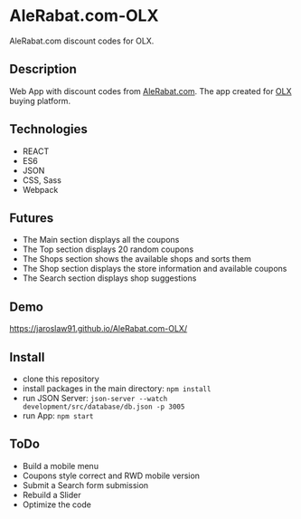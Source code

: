 # AleRabat.com-OLX
AleRabat.com discount codes for OLX.

## Description
Web App with discount codes from [AleRabat.com](https://alerabat.com/). The app created for [OLX](https://www.olx.pl/) buying platform.

## Technologies
* REACT
* ES6
* JSON
* CSS, Sass
* Webpack

## Futures
* The Main section displays all the coupons
* The Top section displays 20 random coupons
* The Shops section shows the available shops and sorts them
* The Shop section displays the store information and available coupons
* The Search section displays shop suggestions

## Demo
https://jaroslaw91.github.io/AleRabat.com-OLX/

## Install
* clone this repository
* install packages in the main directory: `npm install`
* run JSON Server: `json-server --watch development/src/database/db.json -p 3005`
* run App: `npm start`

## ToDo
* Build a mobile menu
* Coupons style correct and RWD mobile version
* Submit a Search form submission
* Rebuild a Slider 
* Optimize the code
